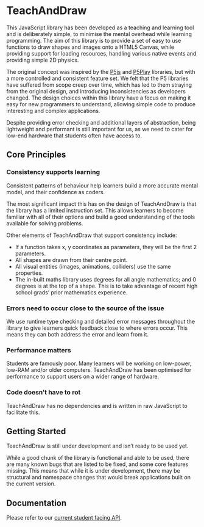 # TeachAndDraw
This JavaScript library has been developed as a teaching and learning tool and is deliberately simple, to minimise the mental overhead while learning programming. The aim of this library is to provide a set of easy to use functions to draw shapes and images onto a HTML5 Canvas, while providing support for loading resources, handling various native events and providing simple 2D physics.

The original concept was inspired by the [P5js](https://p5js.org/) and [P5Play](https://p5play.org/) libraries, but with a more controlled and consistent feature set. We felt that the P5 libraries have suffered from scope creep over time, which has led to them straying from the original design, and introducing inconsistencies as developers changed. The design choices within this library have a focus on making it easy for new programmers to understand, allowing simple code to produce interesting and complex applications.

Despite providing error checking and additional layers of abstraction, being lightweight and performant is still important for us, as we need to cater for low-end hardware that students often have access to. 

## Core Principles
### Consistency supports learning
Consistent patterns of behaviour help learners build a more accurate mental model, and their confidence as coders.

The most significant impact this has on the design of TeachAndDraw is that the library has a limited instruction set. This allows learners to become familiar with all of their options and build a good understanding of the tools available for solving problems.

Other elements of TeachAndDraw that support consistency include:

- If a function takes x, y coordinates as parameters, they will be the first 2 parameters.
- All shapes are drawn from their centre point.
- All visual entities (images, animations, colliders) use the same properties.
- The in-built maths library uses degrees for all angle mathematics; and 0 degrees is at the top of a shape. This is to take advantage of recent high school grads’ prior mathematics experience.

### Errors need to occur close to the source of the issue
We use runtime type checking and detailed error messages throughout the library to give learners quick feedback close to where errors occur. This means they can both address the error and learn from it.

### Performance matters
Students are famously poor. Many learners will be working on low-power, low-RAM and/or older computers. TeachAndDraw has been optimised for performance to support users on a wider range of hardware.

### Code doesn’t have to rot
TeachAndDraw has no dependencies and is written in raw JavaScript to facilitate this. 

## Getting Started
TeachAndDraw is still under development and isn’t ready to be used yet. 

While a good chunk of the library is functional and able to be used, there are many known bugs that are listed to be fixed, and some core features missing. This means that while it is under development, there may be structural and namespace changes that would break applications built on the current version.

## Documentation
Please refer to our [current student facing API](https://learntad.com/).
